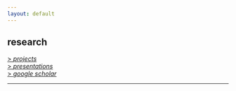 ```yaml
---
layout: default
---
```


## research

[> *projects*](projects.md) <br/>
[> *presentations*](presentations.md) <br/>
[> *google scholar*](https://scholar.google.es/citations?user=5KPcE6QAAAAJ&hl=en) <br/>

<hr>

<a href="{{ site.baseurl }}/index.html"><i class='fa fa-home'></i>
